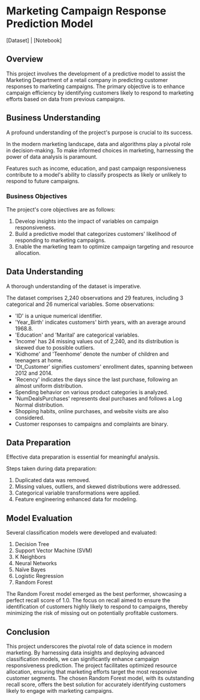 # Marketing Campaign Response Prediction Model
[Dataset] | [Notebook]
## Overview
This project involves the development of a predictive model to assist the Marketing Department of a retail company in predicting customer responses to marketing campaigns. The primary objective is to enhance campaign efficiency by identifying customers likely to respond to marketing efforts based on data from previous campaigns.

## Business Understanding
A profound understanding of the project's purpose is crucial to its success.

In the modern marketing landscape, data and algorithms play a pivotal role in decision-making. To make informed choices in marketing, harnessing the power of data analysis is paramount.

Features such as income, education, and past campaign responsiveness contribute to a model's ability to classify prospects as likely or unlikely to respond to future campaigns.

### Business Objectives
The project's core objectives are as follows:
1. Develop insights into the impact of variables on campaign responsiveness.
2. Build a predictive model that categorizes customers' likelihood of responding to marketing campaigns.
3. Enable the marketing team to optimize campaign targeting and resource allocation.

## Data Understanding
A thorough understanding of the dataset is imperative.

The dataset comprises 2,240 observations and 29 features, including 3 categorical and 26 numerical variables. Some observations:
- 'ID' is a unique numerical identifier.
- 'Year_Birth' indicates customers' birth years, with an average around 1968.8.
- 'Education' and 'Marital' are categorical variables.
- 'Income' has 24 missing values out of 2,240, and its distribution is skewed due to possible outliers.
- 'Kidhome' and 'Teenhome' denote the number of children and teenagers at home.
- 'Dt_Customer' signifies customers' enrollment dates, spanning between 2012 and 2014.
- 'Recency' indicates the days since the last purchase, following an almost uniform distribution.
- Spending behavior on various product categories is analyzed.
- 'NumDealsPurchases' represents deal purchases and follows a Log Normal distribution.
- Shopping habits, online purchases, and website visits are also considered.
- Customer responses to campaigns and complaints are binary.

## Data Preparation
Effective data preparation is essential for meaningful analysis.

Steps taken during data preparation:
1. Duplicated data was removed.
2. Missing values, outliers, and skewed distributions were addressed.
3. Categorical variable transformations were applied.
4. Feature engineering enhanced data for modeling.

## Model Evaluation
Several classification models were developed and evaluated:
1. Decision Tree
2. Support Vector Machine (SVM)
3. K Neighbors
4. Neural Networks
5. Naïve Bayes
6. Logistic Regression
7. Random Forest

The Random Forest model emerged as the best performer, showcasing a perfect recall score of 1.0. The focus on recall aimed to ensure the identification of customers highly likely to respond to campaigns, thereby minimizing the risk of missing out on potentially profitable customers.

## Conclusion
This project underscores the pivotal role of data science in modern marketing. By harnessing data insights and deploying advanced classification models, we can significantly enhance campaign responsiveness prediction. The project facilitates optimized resource allocation, ensuring that marketing efforts target the most responsive customer segments. The chosen Random Forest model, with its outstanding recall score, offers the best solution for accurately identifying customers likely to engage with marketing campaigns.
